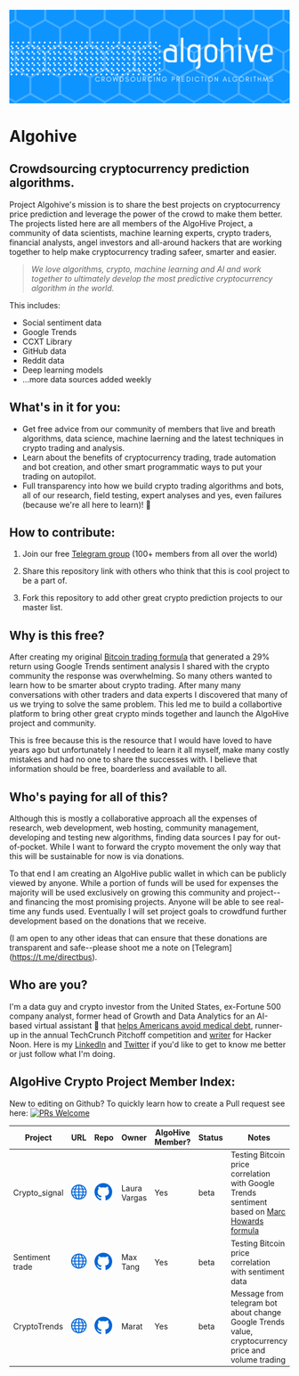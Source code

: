 [![alt text](algohive_header.png)](https://github.com/marchowardbegins/algohive)
# Algohive
## Crowdsourcing cryptocurrency prediction algorithms.
Project Algohive's mission is to share the best projects on cryptocurrency price prediction and leverage the power of the crowd to make them better. The projects listed here are all members of the AlgoHive Project, a community of data scientists, machine learning experts, crypto traders, financial analysts, angel investors and all-around hackers that are working together to help make cryptocurrency trading safeer, smarter and easier.

> *We love algorithms, crypto, machine learning and AI and work together to ultimately develop the most predictive cryptocurrency algorithm in the world.*

This includes:

* Social sentiment data
* Google Trends
* CCXT Library
* GitHub data
* Reddit data
* Deep learning models
* ...more data sources added weekly

## What's in it for you:

- Get free advice from our community of members that live and breath algorithms, data science, machine laerning and the latest techniques in crypto trading and analysis.
- Learn about the benefits of cryptocurrency trading, trade automation and bot creation, and other smart programmatic ways to put your trading on autopilot.
- Full transparency into how we build crypto trading algorithms and bots, all of our research, field testing, expert analyses and yes, even failures (because we're all here to learn)! 🚀

## How to contribute:
1) Join our free [Telegram group](https://t.me/algohive) (100+ members from all over the world)

2) Share this repository link with others who think that this is cool project to be a part of.

3) Fork this repository to add other great crypto prediction projects to our master list.

## Why is this free?
After creating my original [Bitcoin trading formula](https://hackernoon.com/how-i-created-a-bitcoin-trading-algorithm-with-a-29-return-rate-using-sentiment-analysis-b0db0e777f4) that generated a 29% return using Google Trends sentiment analysis I shared  with the crypto community the response was overwhelming. So many others wanted to learn how to be smarter about crypto trading. After many many conversations with other traders and data experts I discovered that many of us we trying to solve the same problem. This led me to build a collabortive platform to bring other great crypto minds together and launch the AlgoHive project and community.

This is free because this is the resource that I would have loved to have years ago but unfortunately I needed to learn it all myself, make many costly mistakes and had no one to share the successes with. I believe that information should be free, boarderless and available to all.

## Who's paying for all of this?
Although this is mostly a collaborative approach all the expenses of research, web development, web hosting, community management, developing and testing new algorithms, finding data sources I pay for out-of-pocket. While I want to forward the crypto movement the only way that this will be sustainable for now is via donations.

To that end I am creating an AlgoHive public wallet in which can be publicly viewed by anyone. While a portion of funds will be used for expenses the majority will be used exclusively on growing this community and project--and financing the most promising projects. Anyone will be able to see real-time any funds used. Eventually I will set project goals to crowdfund further development based on the donations that we receive. 

(I am open to any other ideas that can ensure that these donations are transparent and safe--please shoot me a note on [Telegram] (https://t.me/directbus).

## Who are you?
I'm a data guy and crypto investor from the United States, ex-Fortune 500 company analyst, former head of Growth and Data Analytics for an AI-based virtual assistant 🤖 that [helps Americans avoid medical debt](https://miamiherald.com/news/business/biz-monday/article142123609.html), runner-up in the annual TechCrunch Pitchoff competition and [writer](https://hackernoon.com/@marcbegins) for Hacker Noon. Here is my [LinkedIn](https://www.linkedin.com/in/marc-howard-870524115/) and [Twitter](https://www.linkedin.com/in/marc-howard-870524115/) if you'd like to get to know me better or just follow what I'm doing.

## AlgoHive Crypto Project Member Index:
New to editing on Github? To quickly learn how to create a Pull request see here: [![PRs Welcome](https://img.shields.io/badge/PRs-welcome-brightgreen.svg?style=flat-square)](http://makeapullrequest.com)

| Project         | URL                       | Repo                                                                       | Owner        | AlgoHive Member? | Status | Notes                                                                                                                                                                                                                       |   |   |
|-----------------|---------------------------|----------------------------------------------------------------------------|--------------|------------------|--------|-----------------------------------------------------------------------------------------------------------------------------------------------------------------------------------------------------------------------------|---|---|
| Crypto_signal   | [![alt text](web.png)](#) | [![alt text](github.png)](https://github.com/lauramayol/crypto_signal)     | Laura Vargas | Yes              | beta   | Testing Bitcoin price correlation with Google Trends sentiment based on [Marc Howards formula](https://hackernoon.com/how-i-created-a-bitcoin-trading-algorithm-with-a-29-return-rate-using-sentiment-analysis-b0db0e777f4) |   |   |
| Sentiment trade | [![alt text](web.png)](#) | [![alt text](github.png)](https://github.com/tw7613781/sentiment_trade)    | Max Tang     | Yes              | beta   | Testing Bitcoin price correlation with sentiment data                                                                                                                                                                       |   |   |
| CryptoTrends    | [![alt text](web.png)](#) | [![alt text](github.png)](https://github.com/Garafutdinov102/CryptoTrends) | Marat        | Yes              | beta   | Message from telegram bot about change Google Trends value, cryptocurrency price and volume trading                                                                                                                                                               |   |   |
